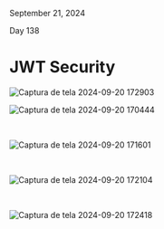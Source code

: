 September 21, 2024<br>

Day 138<br>

<h1>JWT Security</h1>

![Captura de tela 2024-09-20 172903](https://github.com/user-attachments/assets/039ba1af-44ed-4234-bd60-847ac2e99d0d)



![Captura de tela 2024-09-20 170444](https://github.com/user-attachments/assets/8f8b2e7c-63d8-47c2-b8ba-bfe588826010)



<br>

![Captura de tela 2024-09-20 171601](https://github.com/user-attachments/assets/9e1cecf3-3760-4c09-900c-fbda67e822b8)


<br>

![Captura de tela 2024-09-20 172104](https://github.com/user-attachments/assets/b4e3a3fc-d2c5-443c-834f-3d2362a29033)

<br>

![Captura de tela 2024-09-20 172418](https://github.com/user-attachments/assets/d3de8767-2591-4a72-824b-441797187e89)
